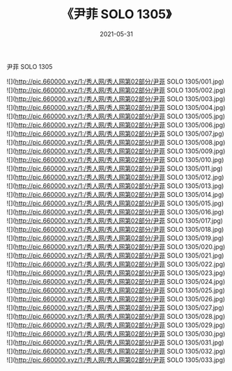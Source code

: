 ﻿---
layout: post
title:  《尹菲 SOLO 1305》
date:   2021-05-31
img: http://pic.660000.xyz/1:/秀人网/秀人网第02部分/尹菲 SOLO 1305/000.jpg
categories: [美女, 清纯, 唯美]
---

尹菲 SOLO 1305

  ![](http://pic.660000.xyz/1:/秀人网/秀人网第02部分/尹菲 SOLO 1305/001.jpg) <br> ![](http://pic.660000.xyz/1:/秀人网/秀人网第02部分/尹菲 SOLO 1305/002.jpg) <br> ![](http://pic.660000.xyz/1:/秀人网/秀人网第02部分/尹菲 SOLO 1305/003.jpg) <br> ![](http://pic.660000.xyz/1:/秀人网/秀人网第02部分/尹菲 SOLO 1305/004.jpg) <br> ![](http://pic.660000.xyz/1:/秀人网/秀人网第02部分/尹菲 SOLO 1305/005.jpg) <br> ![](http://pic.660000.xyz/1:/秀人网/秀人网第02部分/尹菲 SOLO 1305/006.jpg) <br> ![](http://pic.660000.xyz/1:/秀人网/秀人网第02部分/尹菲 SOLO 1305/007.jpg) <br> ![](http://pic.660000.xyz/1:/秀人网/秀人网第02部分/尹菲 SOLO 1305/008.jpg) <br> ![](http://pic.660000.xyz/1:/秀人网/秀人网第02部分/尹菲 SOLO 1305/009.jpg) <br> ![](http://pic.660000.xyz/1:/秀人网/秀人网第02部分/尹菲 SOLO 1305/010.jpg) <br> ![](http://pic.660000.xyz/1:/秀人网/秀人网第02部分/尹菲 SOLO 1305/011.jpg) <br> ![](http://pic.660000.xyz/1:/秀人网/秀人网第02部分/尹菲 SOLO 1305/012.jpg) <br> ![](http://pic.660000.xyz/1:/秀人网/秀人网第02部分/尹菲 SOLO 1305/013.jpg) <br> ![](http://pic.660000.xyz/1:/秀人网/秀人网第02部分/尹菲 SOLO 1305/014.jpg) <br> ![](http://pic.660000.xyz/1:/秀人网/秀人网第02部分/尹菲 SOLO 1305/015.jpg) <br> ![](http://pic.660000.xyz/1:/秀人网/秀人网第02部分/尹菲 SOLO 1305/016.jpg) <br> ![](http://pic.660000.xyz/1:/秀人网/秀人网第02部分/尹菲 SOLO 1305/017.jpg) <br> ![](http://pic.660000.xyz/1:/秀人网/秀人网第02部分/尹菲 SOLO 1305/018.jpg) <br> ![](http://pic.660000.xyz/1:/秀人网/秀人网第02部分/尹菲 SOLO 1305/019.jpg) <br> ![](http://pic.660000.xyz/1:/秀人网/秀人网第02部分/尹菲 SOLO 1305/020.jpg) <br> ![](http://pic.660000.xyz/1:/秀人网/秀人网第02部分/尹菲 SOLO 1305/021.jpg) <br> ![](http://pic.660000.xyz/1:/秀人网/秀人网第02部分/尹菲 SOLO 1305/022.jpg) <br> ![](http://pic.660000.xyz/1:/秀人网/秀人网第02部分/尹菲 SOLO 1305/023.jpg) <br> ![](http://pic.660000.xyz/1:/秀人网/秀人网第02部分/尹菲 SOLO 1305/024.jpg) <br> ![](http://pic.660000.xyz/1:/秀人网/秀人网第02部分/尹菲 SOLO 1305/025.jpg) <br> ![](http://pic.660000.xyz/1:/秀人网/秀人网第02部分/尹菲 SOLO 1305/026.jpg) <br> ![](http://pic.660000.xyz/1:/秀人网/秀人网第02部分/尹菲 SOLO 1305/027.jpg) <br> ![](http://pic.660000.xyz/1:/秀人网/秀人网第02部分/尹菲 SOLO 1305/028.jpg) <br> ![](http://pic.660000.xyz/1:/秀人网/秀人网第02部分/尹菲 SOLO 1305/029.jpg) <br> ![](http://pic.660000.xyz/1:/秀人网/秀人网第02部分/尹菲 SOLO 1305/030.jpg) <br> ![](http://pic.660000.xyz/1:/秀人网/秀人网第02部分/尹菲 SOLO 1305/031.jpg) <br> ![](http://pic.660000.xyz/1:/秀人网/秀人网第02部分/尹菲 SOLO 1305/032.jpg) <br> ![](http://pic.660000.xyz/1:/秀人网/秀人网第02部分/尹菲 SOLO 1305/033.jpg) <br>